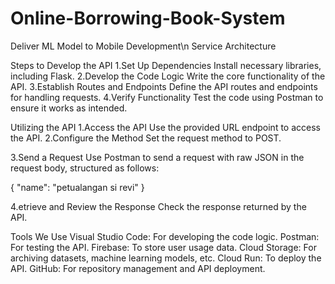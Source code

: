 # Online-Borrowing-Book-System
Deliver ML Model to Mobile Development\n
Service Architecture

Steps to Develop the API
1.Set Up Dependencies
Install necessary libraries, including Flask.
2.Develop the Code Logic
Write the core functionality of the API.
3.Establish Routes and Endpoints
Define the API routes and endpoints for handling requests.
4.Verify Functionality
Test the code using Postman to ensure it works as intended.


Utilizing the API
1.Access the API
Use the provided URL endpoint to access the API.
2.Configure the Method
Set the request method to POST.

3.Send a Request
Use Postman to send a request with raw JSON in the request body, structured as follows:

{
    "name": "petualangan si revi"
}

4.etrieve and Review the Response
Check the response returned by the API.


Tools We Use
Visual Studio Code: For developing the code logic.
Postman: For testing the API.
Firebase: To store user usage data.
Cloud Storage: For archiving datasets, machine learning models, etc.
Cloud Run: To deploy the API.
GitHub: For repository management and API deployment.
